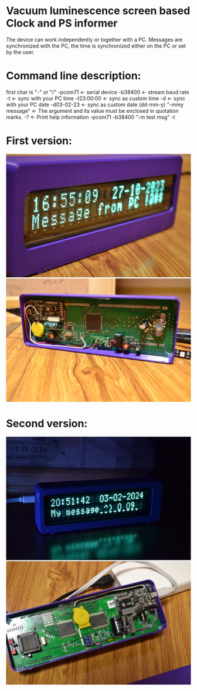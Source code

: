 # Vacuum luminescence screen based Clock and PS informer

The device can work independently or together with a PC. Messages are synchronized with the PC, the time is synchronized either on the PC or set by the user.


# Command line description:
  first char is "-" or "/"
  -pcom71				<- serial device
  -b38400				<- stream baud rate
  -t				<- sync with your PC time
  -t23:00:00			<- sync as custom time
  -d				<- sync with your PC date
  -d03-02-23			<- sync as custom date (dd-mm-y)
  "-mmy message"			<- The argument and its value must be enclosed in quotation marks.
  -?				<- Print help information
  -pcom71 -b38400 "-m test msg" -t

# First version:
![image1](https://github.com/vanyap1/VFD_Clock_2004/blob/main/RelatedDocu/DSC_0012_s.JPG?raw=true)
![image2](https://github.com/vanyap1/VFD_Clock_2004/blob/main/RelatedDocu/DSC_0009_s.JPG?raw=true)

# Second version:
![image1](https://github.com/vanyap1/VFD_Clock_2004/blob/main/RelatedDocu/DSC_0014.JPG?raw=true)
![image2](https://github.com/vanyap1/VFD_Clock_2004/blob/main/RelatedDocu/DSC_0019.JPG?raw=true)

